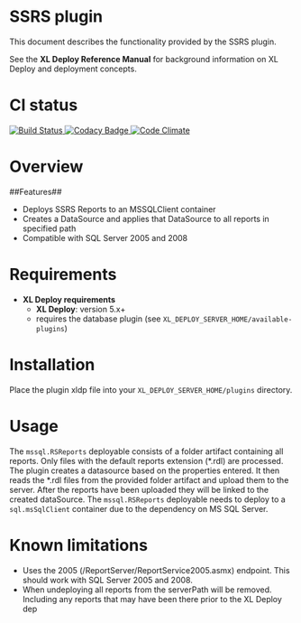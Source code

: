 # SSRS plugin #

This document describes the functionality provided by the SSRS plugin.

See the **XL Deploy Reference Manual** for background information on XL Deploy and deployment concepts.

# CI status #

[![Build Status][xld-ssrs-travis-image] ][xld-ssrs-travis-url]
[![Codacy Badge][xld-ssrs-codacy-image] ][xld-ssrs-codacy-url]
[![Code Climate][xld-ssrs-code-climate-image] ][xld-ssrs-code-climate-url]

[xld-ssrs-travis-image]: https://travis-ci.org/xebialabs-community/xld-ssrs-plugin.svg?branch=master
[xld-ssrs-travis-url]: https://travis-ci.org/xebialabs-community/xld-ssrs-plugin
[xld-ssrs-codacy-image]: https://api.codacy.com/project/badge/Grade/c22530fe75554e8283856e4a5eeed0c5
[xld-ssrs-codacy-url]: https://www.codacy.com/app/joris-dewinne/xld-ssrs-plugin
[xld-ssrs-code-climate-image]: https://codeclimate.com/github/xebialabs-community/xld-ssrs-plugin/badges/gpa.svg
[xld-ssrs-code-climate-url]: https://codeclimate.com/github/xebialabs-community/xld-ssrs-plugin


# Overview #


##Features##

* Deploys SSRS Reports to an MSSQLClient container
* Creates a DataSource and applies that DataSource to all reports in specified path
* Compatible with SQL Server 2005 and 2008

# Requirements #

* **XL Deploy requirements**
	* **XL Deploy**: version 5.x+
	* requires the database plugin (see `XL_DEPLOY_SERVER_HOME/available-plugins`)

# Installation

Place the plugin xldp file into your `XL_DEPLOY_SERVER_HOME/plugins` directory.

# Usage #

The `mssql.RSReports` deployable consists of a folder artifact containing all reports. Only files with the default reports extension (*.rdl) are processed.
The plugin creates a datasource based on the properties entered. It then reads the *.rdl files from the provided folder artifact and upload them to the server. After the reports have been uploaded they will be linked to the created dataSource.
The `mssql.RSReports` deployable needs to deploy to a `sql.msSqlClient` container due to the dependency on MS SQL Server.

# Known limitations #

* Uses the 2005 (/ReportServer/ReportService2005.asmx) endpoint. This should work with SQL Server 2005 and 2008.
* When undeploying all reports from the serverPath will be removed. Including any reports that may have been there prior to the XL Deploy dep